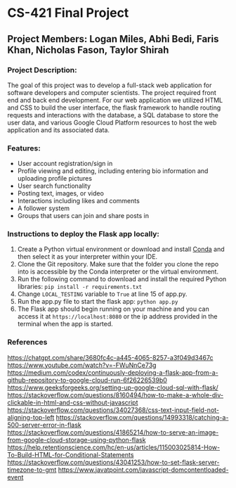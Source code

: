 # CS-421 Final Project

## Project Members: Logan Miles, Abhi Bedi, Faris Khan, Nicholas Fason, Taylor Shirah

### Project Description:
The goal of this project was to develop a full-stack web application for software developers and computer scientists. The project required front end and back end development. For our web application we utilized HTML and CSS to build the user interface, the flask framework to handle routing requests and interactions with the database, a SQL database to store the user data, and various Google Cloud Platform resources to host the web application and its associated data.

### Features:
* User account registration/sign in
* Profile viewing and editing, including entering bio information and uploading profile pictures
* User search functionality
* Posting text, images, or video
* Interactions including likes and comments
* A follower system
* Groups that users can join and share posts in

### Instructions to deploy the Flask app locally:

1. Create a Python virtual environment or download and install [Conda](https://www.anaconda.com/download) and then select it as your interpreter within your IDE.
2. Clone the Git repository. Make sure that the folder you clone the repo into is accessible by the Conda interpreter or the virtual environment.
3. Run the following command to download and install the required Python libraries: `pip install -r requirements.txt`
4. Change `LOCAL_TESTING` variable to `True` at line 15 of app.py.
5. Run the app.py file to start the flask app: `python app.py`
6. The Flask app should begin running on your machine and you can access it at `https://localhost:8080` or the ip address provided in the terminal when the app is started.

### References
https://chatgpt.com/share/3680fc4c-a445-4065-8257-a3f049d3467c
https://www.youtube.com/watch?v=-FWuNnCe73g
https://medium.com/codex/continuously-deploying-a-flask-app-from-a-github-repository-to-google-cloud-run-6f26226539b0
https://www.geeksforgeeks.org/setting-up-google-cloud-sql-with-flask/
https://stackoverflow.com/questions/8160494/how-to-make-a-whole-div-clickable-in-html-and-css-without-javascript
https://stackoverflow.com/questions/34027368/css-text-input-field-not-aligning-top-left
https://stackoverflow.com/questions/14993318/catching-a-500-server-error-in-flask
https://stackoverflow.com/questions/41865214/how-to-serve-an-image-from-google-cloud-storage-using-python-flask
https://help.retentionscience.com/hc/en-us/articles/115003025814-How-To-Build-HTML-for-Conditional-Statements
https://stackoverflow.com/questions/43041253/how-to-set-flask-server-timezone-to-gmt
https://www.javatpoint.com/javascript-domcontentloaded-event
